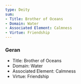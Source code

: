 ```yaml
---
type: Deity
sum:
- Title: Brother of Oceans 
- Domain: Water 
- Associated Element: Calmness 
- Virtue: Friendship 
---
```

### Geran
- Title: Brother of Oceans 
- Domain: Water 
- Associated Element: Calmness 
- Virtue: Friendship 